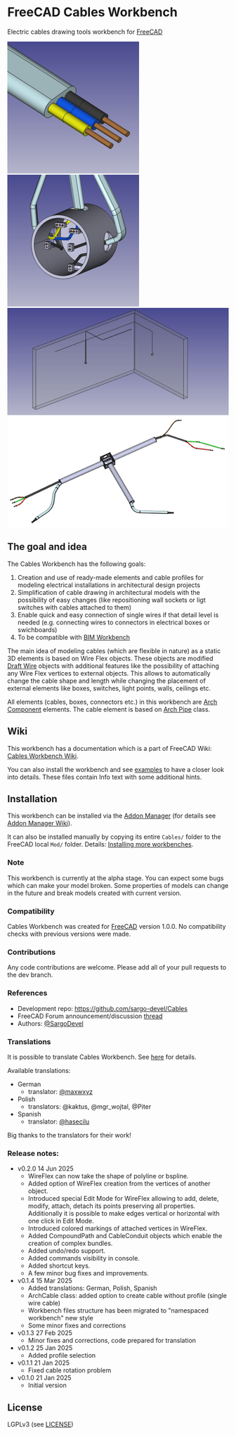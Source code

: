 # FreeCAD Cables Workbench

Electric cables drawing tools workbench for [FreeCAD](https://freecad.org)

![Cable](doc/cable.png) ![Box](doc/box.png)
![ElectricInst](doc/electric_inst.png)
![Harness](doc/harness_example_new.png)


## The goal and idea
The Cables Workbench has the following goals:

1. Creation and use of ready-made elements and cable profiles for modeling electrical installations in architectural design projects
2. Simplification of cable drawing in architectural models with the possibility of easy changes (like repositioning wall sockets or ligt switches with cables attached to them)
3. Enable quick and easy connection of single wires if that detail level is needed (e.g. connecting wires to connectors in electrical boxes or swichboards)
4. To be compatible with [BIM Workbench](https://wiki.freecad.org/BIM_Workbench)

The main idea of modeling cables (which are flexible in nature) as a static 3D elements is based on Wire Flex objects.
These objects are modified  [Draft Wire](https://wiki.freecad.org/Draft_Wire) objects with additional features like the possibility of attaching any Wire Flex vertices to external objects. This allows to automatically change the cable shape and length while changing the placement of external elements like boxes, switches, light points, walls, ceilings etc.

All elements (cables, boxes, connectors etc.) in this workbench are  [Arch Component](https://wiki.freecad.org/Arch_Component) elements. The cable element is based on [Arch Pipe](https://wiki.freecad.org/Arch_Pipe) class.

## Wiki
This workbench has a documentation which is a part of FreeCAD Wiki: [Cables Workbench Wiki](https://wiki.freecad.org/Cables_Workbench).

You can also install the workbench and see [examples](https://github.com/sargo-devel/Cables/tree/master/examples) to have a closer look into details. These files contain Info text with some additional hints.

## Installation
This workbench can be installed via the [Addon Manager](https://github.com/FreeCAD/FreeCAD-addons) (for details see [Addon Manager Wiki](https://wiki.freecad.org/Std_AddonMgr)).

It can also be installed manually by copying its entire `Cables/` folder to the FreeCAD local `Mod/` folder. Details: [Installing more workbenches](https://wiki.freecad.org/Installing_more_workbenches).

### Note
This workbench is currently at the alpha stage. You can expect some bugs which can make your model broken.
Some properties of models can change in the future and break models created with current version.

### Compatibility
Cables Workbench was created for [FreeCAD](https://freecad.org) version 1.0.0. No compatibility checks with previous versions were made.

### Contributions
Any code contributions are welcome. Please add all of your pull requests to the dev branch.

### References
* Development repo: https://github.com/sargo-devel/Cables
* FreeCAD Forum announcement/discussion [thread](https://forum.freecad.org/viewtopic.php?t=94090)
* Authors: [@SargoDevel](https://github.com/sargo-devel)

### Translations
It is possible to translate Cables Workbench. See [here](https://github.com/sargo-devel/Cables/tree/master/freecad/cables/resources/translations/README.md) for details.

Available translations:

* German
  * translator: [@maxwxyz](https://github.com/maxwxyz)
* Polish
  * translators: @kaktus, @mgr_wojtal, @Piter
* Spanish
  * translator: [@hasecilu](https://github.com/hasecilu)

Big thanks to the translators for their work!

### Release notes:
* v0.2.0  14 Jun 2025
  * WireFlex can now take the shape of polyline or bspline.
  * Added option of WireFlex creation from the vertices of another object.
  * Introduced special Edit Mode for WireFlex allowing to add, delete, modify, attach, detach its points preserving all properties. Additionally it is possible to make edges vertical or horizontal with one click in Edit Mode.
  * Introduced colored markings of attached vertices in WireFlex.
  * Added CompoundPath and CableConduit objects which enable the creation of complex bundles.
  * Added undo/redo support.
  * Added commands visibility in console.
  * Added shortcut keys.
  * A few minor bug fixes and improvements.
* v0.1.4  15 Mar 2025
  * Added translations: German, Polish, Spanish
  * ArchCable class: added option to create cable without profile (single wire cable)
  * Workbench files structure has been migrated to "namespaced workbench" new style
  * Some minor fixes and corrections
* v0.1.3  27 Feb 2025
  * Minor fixes and corrections, code prepared for translation
* v0.1.2  25 Jan 2025
  * Added profile selection
* v0.1.1  21 Jan 2025
  * Fixed cable rotation problem
* v0.1.0  21 Jan 2025
  * Initial version

## License
LGPLv3 (see [LICENSE](LICENSE))
